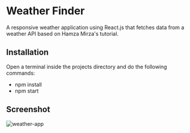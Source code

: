 # Weather Finder
A responsive weather application using React.js that fetches data from a weather API based on Hamza Mirza's tutorial.

## Installation
Open a terminal inside the projects directory and do the following commands:
* npm install
* npm start

## Screenshot

![weather-app](https://user-images.githubusercontent.com/44783393/70231087-f51bf600-1759-11ea-9ec3-6c0cfbe504ca.png)



